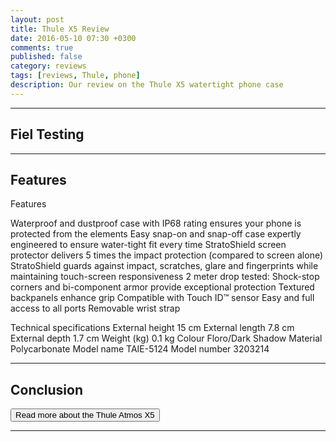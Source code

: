 ```yaml
---
layout: post
title: Thule X5 Review
date: 2016-05-10 07:30 +0300
comments: true
published: false
category: reviews
tags: [reviews, Thule, phone]
description: Our review on the Thule X5 watertight phone case
---
```


---

## Fiel Testing

---

## Features

Features

Waterproof and dustproof case with IP68 rating ensures your phone is protected from the elements
Easy snap-on and snap-off case expertly engineered to ensure water-tight fit every time
StratoShield screen protector delivers 5 times the impact protection (compared to screen alone)
StratoShield guards against impact, scratches, glare and fingerprints while maintaining touch-screen responsiveness
2 meter drop tested: Shock-stop corners and bi-component armor provide exceptional protection
Textured backpanels enhance grip
Compatible with Touch ID™ sensor
Easy and full access to all ports
Removable wrist strap


Technical specifications
External height	15 cm
External length	7.8 cm
External depth	1.7 cm
Weight (kg)	0.1 kg
Colour	Floro/Dark Shadow
Material	Polycarbonate
Model name	TAIE-5124
Model number	3203214

---

## Conclusion


<a href="http://amzn.to/21q2eGI"><button type="button" class="btn btn-danger">Read more about the Thule Atmos X5</button></a>

---

<script type="text/javascript">
amzn_assoc_placement = "adunit0";
amzn_assoc_search_bar = "false";
amzn_assoc_tracking_id = "hikeve-20";
amzn_assoc_search_bar_position = "top";
amzn_assoc_ad_mode = "search";
amzn_assoc_ad_type = "smart";
amzn_assoc_marketplace = "amazon";
amzn_assoc_region = "US";
amzn_assoc_title = "Thule Atmos X5";
amzn_assoc_default_search_phrase = "thule atmos x5";
amzn_assoc_default_category = "All";
amzn_assoc_linkid = "d6fd3ed4bc9d6548d1028880155aeb04";
</script>
<script src="//z-na.amazon-adsystem.com/widgets/onejs?MarketPlace=US"></script>

